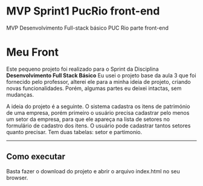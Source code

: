 # MVP Sprint1 PucRio front-end
MVP Desenvolvimento Full-stack básico PUC Rio parte front-end

# Meu Front

Este pequeno projeto foi realizado para o Sprint da Disciplina **Desenvolvimento Full Stack Básico**
Eu usei o projeto base da aula 3 que foi fornecido pelo professor, alterei ele para a minha ideia de projeto, criando novas funcionalidades. Porém, algumas partes eu deixei intactas, sem mudanças.

A ideia do projeto é a seguinte. O sistema cadastra os itens de património de uma empresa, porém primeiro o usuário precisa cadastrar pelo menos um setor da empresa, para que ele apareça na lista de setores no formulário de cadastro dos itens. O usuário pode cadastrar tantos setores quanto precisar.
Tem duas tabelas: setor e partimonio.

---

## Como executar

Basta fazer o download do projeto e abrir o arquivo index.html no seu browser.
